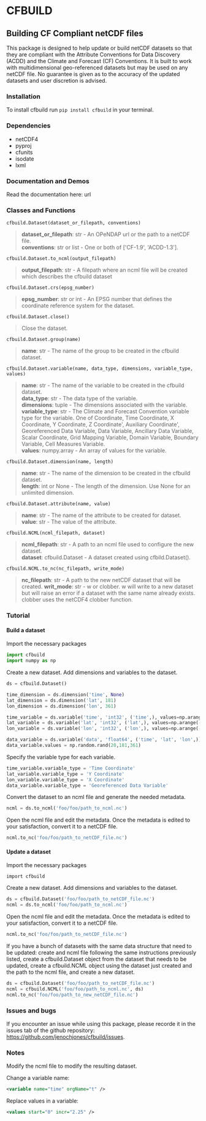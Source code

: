 # CFBUILD

## Building CF Compliant netCDF files
This package is designed to help update or build netCDF datasets so that 
they are compliant with the Attribute Conventions for Data Discovery (ACDD)
and the Climate and Forecast (CF) Conventions. It is built to work with multidimensional
geo-referenced datasets but may be used on any netCDF file. No guarantee is given as to 
the accuracy of the updated datasets and user discretion is advised.

### Installation
To install cfbuild run `pip install cfbuild` in your terminal.

### Dependencies
* netCDF4
* pyproj
* cfunits
* isodate
* lxml

### Documentation and Demos
Read the documentation here: url

### Classes and Functions

`cfbuild.Dataset(dataset_or_filepath, conventions)`

>**dataset_or_filepath**: str - An OPeNDAP url or the path to a netCDF file.<br>
>**conventions**: str or list - One or both of ['CF-1.9', 'ACDD-1.3'].

`cfbuild.Dataset.to_ncml(output_filepath)`
>**output_filepath**: str - A filepath where an ncml file will be created which 
>describes the cfbuild dataset

`cfbuild.Dataset.crs(epsg_number)`
>**epsg_number**: str or int - An EPSG number that defines the coordinate reference system for the dataset.

`cfbuild.Dataset.close()`
>Close the dataset.

`cfbuild.Dataset.group(name)`
>**name**: str - The name of the group to be created in the cfbuild dataset.

`cfbuild.Dataset.variable(name, data_type, dimensions, variable_type, values)`
>**name**: str - The name of the variable to be created in the cfbuild dataset.<br>
>**data_type**: str - The data type of the variable.<br>
>**dimensions**: tuple - The dimensions associated with the variable.<br>
>**variable_type**: str - The Climate and Forecast Convention variable type for the variable. One of Coordinate,
>Time Coordinate, X Coordinate, Y Coordinate, Z Coordinate', Auxiliary Coordinate',
>Georeferenced Data Variable, Data Variable, Ancillary Data Variable,
>Scalar Coordinate, Grid Mapping Variable, Domain Variable, Boundary Variable, Cell Measures Variable.<br>
>**values**: numpy.array - An array of values for the variable.

`cfbuild.Dataset.dimension(name, length)`
>**name**: str - The name of the dimension to be created in the cfbuild dataset.<br>
>**length**: int or None - The length of the dimension. Use None for an unlimited dimension.

`cfbuild.Dataset.attribute(name, value)`
>**name**: str - The name of the attribute to be created for dataset.<br>
>**value**: str - The value of the attribute.<br>

`cfbuild.NCML(ncml_filepath, dataset)`
>**ncml_filepath**: str - A path to an ncml file used to configure the new dataset.<br>
>**dataset**: cfbuild.Dataset - A dataset created using cfbild.Dataset().

`cfbuild.NCML.to_nc(nc_filepath, write_mode)`
>**nc_filepath**: str - A path to the new netCDF dataset that will be created.
>**writ_mode**: str - w or clobber. w will write to a new dataset but will raise an error if a dataset with the same name 
>already exists. clobber uses the netCDF4 clobber function.

### Tutorial

#### Build a dataset
Import the necessary packages
```python
import cfbuild
import numpy as np
```

Create a new dataset. Add dimensions and variables to the dataset.
```python
ds = cfbuild.Dataset()

time_dimension = ds.dimension('time', None)
lat_dimension = ds.dimension('lat', 181)
lon_dimension = ds.dimension('lon', 361)

time_variable = ds.variable('time', 'int32', ('time',), values=np.arange(0, 20, 1, dtype='int32'))
lat_variable = ds.variable('lat', 'int32', ('lat',), values=np.arange(-90, 90, 1, dtype='int32'))
lon_variable = ds.variable('lon', 'int32', ('lon',), values=np.arange(-180, 180, 1, dtype='int32'))

data_variable = ds.variable('data', 'float64', ('time', 'lat', 'lon',))
data_variable.values = np.random.rand(20,181,361)
```

Specify the variable type for each variable.
```python
time_variable.variable_type = 'Time Coordinate'
lat_variable.variable_type = 'Y Coordinate'
lon_variable.variable_type = 'X Coordinate'
data_variable.variable_type = 'Georeferenced Data Variable'
```

Convert the dataset to an ncml file and generate the needed metadata.
```python
ncml = ds.to_ncml('foo/foo/path_to_ncml.nc')
```

Open the ncml file and edit the metadata. Once the metadata is edited to your
satisfaction, convert it to a netCDF file.
```python
ncml.to_nc('foo/foo/path_to_netCDF_file.nc')
```

#### Update a dataset
Import the necessary packages
```
import cfbuild
```

Create a new dataset. Add dimensions and variables to the dataset.
```python
ds = cfbuild.Dataset('foo/foo/path_to_netCDF_file.nc')
ncml = ds.to_ncml('foo/foo/path_to_ncml.nc')
```

Open the ncml file and edit the metadata. Once the metadata is edited to your
satisfaction, convert it to a netCDF file.
```python
ncml.to_nc('foo/foo/path_to_netCDF_file.nc')
```

If you have a bunch of datasets with the same data structure that need to be updated:
create and ncml file following the same instructions previously listed, create
a cfbuild.Dataset object from the dataset that needs to be updated, create a
cfbuild.NCML object using the dataset just created and the path to the ncml file, and 
create a new dataset.

```python
ds = cfbuild.Dataset('foo/foo/path_to_netCDF_file.nc')
ncml = cfbuild.NCML('foo/foo/path_to_ncml.nc', ds)
ncml.to_nc('foo/foo/path_to_new_netCDF_file.nc')
```

### Issues and bugs
If you encounter an issue while using this package, please recorde it in the issues
tab of the github repository: https://github.com/jenochjones/cfbuild/issues. 

### Notes
Modify the ncml file to modify the resulting dataset.

Change a variable name:
```xml
<variable name="time" orgName="t" />
```

Replace values in a variable:
```xml
<values start="0" incr="2.25" />
```
